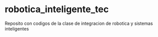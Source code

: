 # robotica_inteligente_tec
Reposito con codigos de la clase de integracion de robotica y sistemas inteligentes
